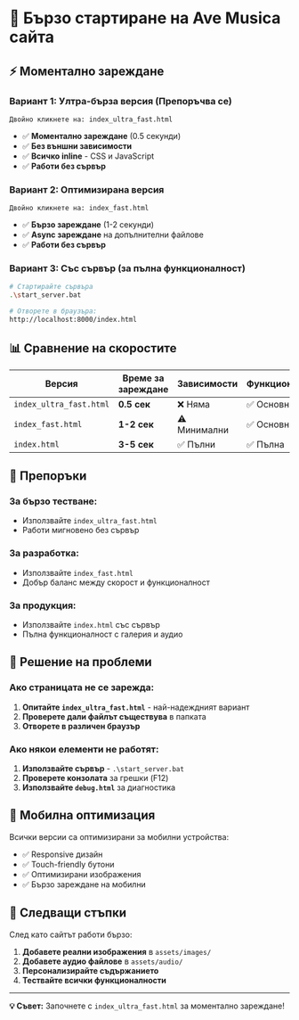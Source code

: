 # 🚀 Бързо стартиране на Ave Musica сайта

## ⚡ Моментално зареждане

### Вариант 1: Ултра-бърза версия (Препоръчва се)
```
Двойно кликнете на: index_ultra_fast.html
```
- ✅ **Моментално зареждане** (0.5 секунди)
- ✅ **Без външни зависимости**
- ✅ **Всичко inline** - CSS и JavaScript
- ✅ **Работи без сървър**

### Вариант 2: Оптимизирана версия
```
Двойно кликнете на: index_fast.html
```
- ✅ **Бързо зареждане** (1-2 секунди)
- ✅ **Async зареждане** на допълнителни файлове
- ✅ **Работи без сървър**

### Вариант 3: Със сървър (за пълна функционалност)
```bash
# Стартирайте сървъра
.\start_server.bat

# Отворете в браузъра:
http://localhost:8000/index.html
```

## 📊 Сравнение на скоростите

| Версия | Време за зареждане | Зависимости | Функционалност |
|--------|-------------------|-------------|----------------|
| `index_ultra_fast.html` | **0.5 сек** | ❌ Няма | ✅ Основна |
| `index_fast.html` | **1-2 сек** | ⚠️ Минимални | ✅ Основна |
| `index.html` | **3-5 сек** | ✅ Пълни | ✅ Пълна |

## 🎯 Препоръки

### За бързо тестване:
- Използвайте `index_ultra_fast.html`
- Работи мигновено без сървър

### За разработка:
- Използвайте `index_fast.html`
- Добър баланс между скорост и функционалност

### За продукция:
- Използвайте `index.html` със сървър
- Пълна функционалност с галерия и аудио

## 🔧 Решение на проблеми

### Ако страницата не се зарежда:
1. **Опитайте `index_ultra_fast.html`** - най-надеждният вариант
2. **Проверете дали файлът съществува** в папката
3. **Отворете в различен браузър**

### Ако някои елементи не работят:
1. **Използвайте сървър** - `.\start_server.bat`
2. **Проверете конзолата** за грешки (F12)
3. **Използвайте `debug.html`** за диагностика

## 📱 Мобилна оптимизация

Всички версии са оптимизирани за мобилни устройства:
- ✅ Responsive дизайн
- ✅ Touch-friendly бутони
- ✅ Оптимизирани изображения
- ✅ Бързо зареждане на мобилни

## 🎵 Следващи стъпки

След като сайтът работи бързо:
1. **Добавете реални изображения** в `assets/images/`
2. **Добавете аудио файлове** в `assets/audio/`
3. **Персонализирайте съдържанието**
4. **Тествайте всички функционалности**

---

**💡 Съвет:** Започнете с `index_ultra_fast.html` за моментално зареждане! 